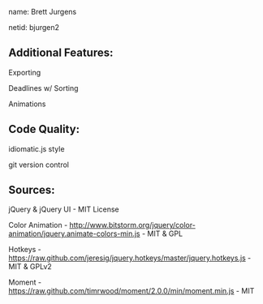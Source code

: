 name: Brett Jurgens

netid: bjurgen2



Additional Features:
--------------------

Exporting

Deadlines w/ Sorting

Animations



Code Quality:
-------------

idiomatic.js style

git version control


Sources:
--------

jQuery & jQuery UI - MIT License

Color Animation - http://www.bitstorm.org/jquery/color-animation/jquery.animate-colors-min.js - MIT & GPL

Hotkeys - https://raw.github.com/jeresig/jquery.hotkeys/master/jquery.hotkeys.js - MIT & GPLv2

Moment - https://raw.github.com/timrwood/moment/2.0.0/min/moment.min.js - MIT